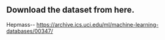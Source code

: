 ## Download the dataset from here.

Hepmass-- https://archive.ics.uci.edu/ml/machine-learning-databases/00347/

